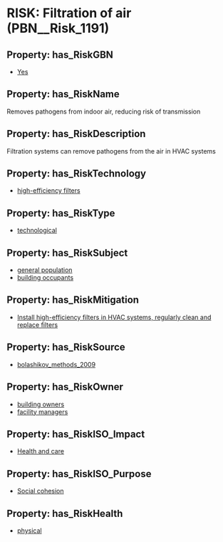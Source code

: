 # RISK: __Filtration of air__ (PBN__Risk_1191)

## Property: has_RiskGBN

* [Yes](PBN__RiskGBN_1)

## Property: has_RiskName

Removes pathogens from indoor air, reducing risk of transmission

## Property: has_RiskDescription

Filtration systems can remove pathogens from the air in HVAC systems

## Property: has_RiskTechnology

* [high-efficiency filters](PBN__Technology_272)

## Property: has_RiskType

* [technological](PBN__RiskType_5)

## Property: has_RiskSubject

* [general population](PBN__Stakeholder_9)
* [building occupants](PBN__Stakeholder_97)

## Property: has_RiskMitigation

* [Install high-efficiency filters in HVAC systems, regularly clean and replace filters](PBN__RiskMitigation_1643)

## Property: has_RiskSource

* [bolashikov_methods_2009](PBN__Article_240)

## Property: has_RiskOwner

* [building owners](PBN__Stakeholder_80)
* [facility managers](PBN__Stakeholder_166)

## Property: has_RiskISO_Impact

* [Health and care](PBN__RiskISO_Purpose_0)

## Property: has_RiskISO_Purpose

* [Social cohesion](PBN__RiskISO_Impact_5)

## Property: has_RiskHealth

* [physical](PBN__RiskHealth_0)

